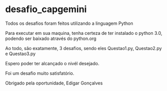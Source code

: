 # desafio_capgemini

Todos os desafios foram feitos utilizando 
a linguagem Python

Para executar em sua maquina, tenha certeza de 
ter instalado o python 3.0, podendo ser baixado 
através do python.org

Ao todo, são exatamente, 3 desafios, sendo eles 
Questao1.py, Questao2.py e Questao3.py

Espero poder ter alcançado o nivél desejado.

Foi um desafio muito satisfatório.

Obrigado pela oportunidade, Edigar Gonçalves